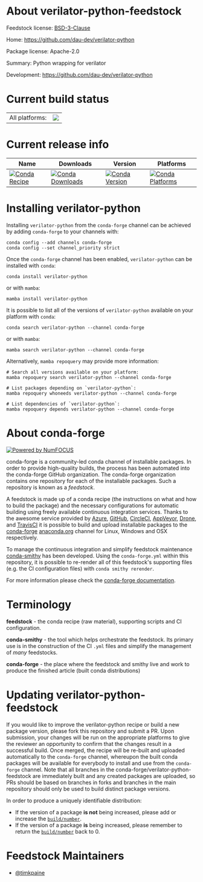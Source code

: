 About verilator-python-feedstock
================================

Feedstock license: [BSD-3-Clause](https://github.com/conda-forge/verilator-python-feedstock/blob/main/LICENSE.txt)

Home: https://github.com/dau-dev/verilator-python

Package license: Apache-2.0

Summary: Python wrapping for verilator

Development: https://github.com/dau-dev/verilator-python

Current build status
====================


<table><tr><td>All platforms:</td>
    <td>
      <a href="https://dev.azure.com/conda-forge/feedstock-builds/_build/latest?definitionId=25427&branchName=main">
        <img src="https://dev.azure.com/conda-forge/feedstock-builds/_apis/build/status/verilator-python-feedstock?branchName=main">
      </a>
    </td>
  </tr>
</table>

Current release info
====================

| Name | Downloads | Version | Platforms |
| --- | --- | --- | --- |
| [![Conda Recipe](https://img.shields.io/badge/recipe-verilator--python-green.svg)](https://anaconda.org/conda-forge/verilator-python) | [![Conda Downloads](https://img.shields.io/conda/dn/conda-forge/verilator-python.svg)](https://anaconda.org/conda-forge/verilator-python) | [![Conda Version](https://img.shields.io/conda/vn/conda-forge/verilator-python.svg)](https://anaconda.org/conda-forge/verilator-python) | [![Conda Platforms](https://img.shields.io/conda/pn/conda-forge/verilator-python.svg)](https://anaconda.org/conda-forge/verilator-python) |

Installing verilator-python
===========================

Installing `verilator-python` from the `conda-forge` channel can be achieved by adding `conda-forge` to your channels with:

```
conda config --add channels conda-forge
conda config --set channel_priority strict
```

Once the `conda-forge` channel has been enabled, `verilator-python` can be installed with `conda`:

```
conda install verilator-python
```

or with `mamba`:

```
mamba install verilator-python
```

It is possible to list all of the versions of `verilator-python` available on your platform with `conda`:

```
conda search verilator-python --channel conda-forge
```

or with `mamba`:

```
mamba search verilator-python --channel conda-forge
```

Alternatively, `mamba repoquery` may provide more information:

```
# Search all versions available on your platform:
mamba repoquery search verilator-python --channel conda-forge

# List packages depending on `verilator-python`:
mamba repoquery whoneeds verilator-python --channel conda-forge

# List dependencies of `verilator-python`:
mamba repoquery depends verilator-python --channel conda-forge
```


About conda-forge
=================

[![Powered by
NumFOCUS](https://img.shields.io/badge/powered%20by-NumFOCUS-orange.svg?style=flat&colorA=E1523D&colorB=007D8A)](https://numfocus.org)

conda-forge is a community-led conda channel of installable packages.
In order to provide high-quality builds, the process has been automated into the
conda-forge GitHub organization. The conda-forge organization contains one repository
for each of the installable packages. Such a repository is known as a *feedstock*.

A feedstock is made up of a conda recipe (the instructions on what and how to build
the package) and the necessary configurations for automatic building using freely
available continuous integration services. Thanks to the awesome service provided by
[Azure](https://azure.microsoft.com/en-us/services/devops/), [GitHub](https://github.com/),
[CircleCI](https://circleci.com/), [AppVeyor](https://www.appveyor.com/),
[Drone](https://cloud.drone.io/welcome), and [TravisCI](https://travis-ci.com/)
it is possible to build and upload installable packages to the
[conda-forge](https://anaconda.org/conda-forge) [anaconda.org](https://anaconda.org/)
channel for Linux, Windows and OSX respectively.

To manage the continuous integration and simplify feedstock maintenance
[conda-smithy](https://github.com/conda-forge/conda-smithy) has been developed.
Using the ``conda-forge.yml`` within this repository, it is possible to re-render all of
this feedstock's supporting files (e.g. the CI configuration files) with ``conda smithy rerender``.

For more information please check the [conda-forge documentation](https://conda-forge.org/docs/).

Terminology
===========

**feedstock** - the conda recipe (raw material), supporting scripts and CI configuration.

**conda-smithy** - the tool which helps orchestrate the feedstock.
                   Its primary use is in the construction of the CI ``.yml`` files
                   and simplify the management of *many* feedstocks.

**conda-forge** - the place where the feedstock and smithy live and work to
                  produce the finished article (built conda distributions)


Updating verilator-python-feedstock
===================================

If you would like to improve the verilator-python recipe or build a new
package version, please fork this repository and submit a PR. Upon submission,
your changes will be run on the appropriate platforms to give the reviewer an
opportunity to confirm that the changes result in a successful build. Once
merged, the recipe will be re-built and uploaded automatically to the
`conda-forge` channel, whereupon the built conda packages will be available for
everybody to install and use from the `conda-forge` channel.
Note that all branches in the conda-forge/verilator-python-feedstock are
immediately built and any created packages are uploaded, so PRs should be based
on branches in forks and branches in the main repository should only be used to
build distinct package versions.

In order to produce a uniquely identifiable distribution:
 * If the version of a package **is not** being increased, please add or increase
   the [``build/number``](https://docs.conda.io/projects/conda-build/en/latest/resources/define-metadata.html#build-number-and-string).
 * If the version of a package **is** being increased, please remember to return
   the [``build/number``](https://docs.conda.io/projects/conda-build/en/latest/resources/define-metadata.html#build-number-and-string)
   back to 0.

Feedstock Maintainers
=====================

* [@timkpaine](https://github.com/timkpaine/)

